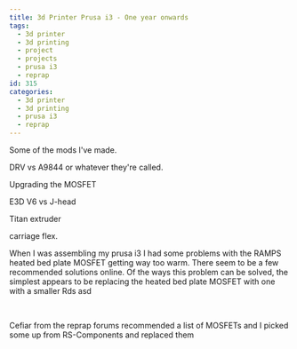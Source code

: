 ```yaml
---
title: 3d Printer Prusa i3 - One year onwards
tags:
  - 3d printer
  - 3d printing
  - project
  - projects
  - prusa i3
  - reprap
id: 315
categories:
  - 3d printer
  - 3d printing
  - prusa i3
  - reprap
---
```


Some of the mods I've made.

DRV vs A9844 or whatever they're called.

Upgrading the MOSFET

E3D V6 vs J-head

Titan extruder

carriage flex.

When I was assembling my prusa i3 I had some problems with the RAMPS heated bed plate MOSFET getting way too warm. There seem to be a few recommended solutions online. Of the ways this problem can be solved, the simplest appears to be replacing the heated bed plate MOSFET with one with a smaller Rds asd

&nbsp;

Cefiar from the reprap forums recommended a list of MOSFETs and I picked some up from RS-Components and replaced them